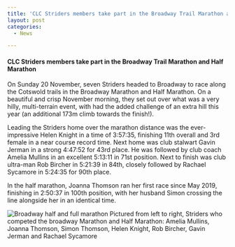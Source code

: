 ```yaml
---
title: 'CLC Striders members take part in the Broadway Trail Marathon and Half Marathon'
layout: post
categories:
  - News

---
```


#### CLC Striders members take part in the Broadway Trail Marathon and Half Marathon

On Sunday 20 November, seven Striders headed to Broadway to race along the Cotswold trails in the Broadway Marathon and Half Marathon. On a beautiful and crisp November morning, they set out over what was a very hilly, multi-terrain event, with had the added challenge of an extra hill this year (an additional 173m climb towards the finish!). 

Leading the Striders home over the marathon distance was the ever-impressive Helen Knight in a time of 3:57:35, finishing 11th overall and 3rd female in a near course record time. Next home was club stalwart Gavin Jerman in a strong 4:47:52 for 43rd place. He was followed by club coach Amelia Mullins in an excellent 5:13:11 in 71st position. Next to finish was club ultra-man Rob Bircher in 5:21:39 in 84th, closely followed by Rachael Sycamore in 5:24:35 for 90th place. 

In the half marathon, Joanna Thomson ran her first race since May 2019, finishing in 2:50:37 in 100th position, with her husband Simon crossing the line alongside her in an identical time.

![Broadway half and full marathon](/images/2022/11/2022-11-21-Broadway-marathon.jpg "Broadway half and full marathon")
Pictured from left to right, Striders who competed the broadway Marathon and Half Marathon:
Amelia Mullins, Joanna Thomson, Simon Thomson, Helen Knight, Rob Bircher, Gavin Jerman and Rachael Sycamore


